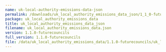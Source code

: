 ```yaml
---
name: uk-local-authority-emissions-data-json
permalink: /downloads/uk_local_authority_emissions_data_json/1_1_0-futurecouncils
package: uk_local_authority_emissions_data
title: uk_local_authority_emissions_data_json
filename: uk_local_authority_emissions_data.json
version: 1.1.0-futurecouncils
full_version: 1.1.0-futurecouncils
file: /data/uk_local_authority_emissions_data/1.1.0-futurecouncils/uk_local_authority_emissions_data.json
---
```

